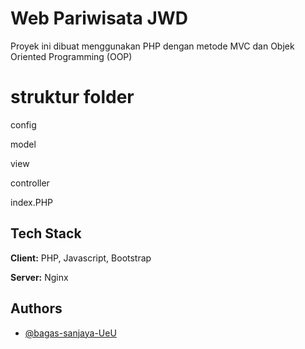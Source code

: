 # Web Pariwisata JWD

Proyek ini dibuat menggunakan PHP dengan metode MVC dan Objek Oriented Programming (OOP)

# struktur folder

config

model

view

controller

index.PHP

## Tech Stack

**Client:** PHP, Javascript, Bootstrap

**Server:** Nginx

## Authors

- [@bagas-sanjaya-UeU](https://github.com/bagas-sanjaya-UeU)
